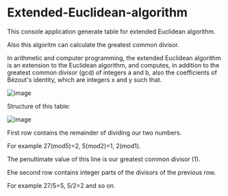 # Extended-Euclidean-algorithm
This console application generate table for extended Euclidean algorithm.

Also this algoritm can calculate the greatest common divisor.

In arithmetic and computer programming, the extended Euclidean algorithm is an extension to the Euclidean algorithm, and computes, in addition to the greatest common divisor (gcd) of integers a and b, also the coefficients of Bézout's identity, which are integers x and y such that.

![image](https://user-images.githubusercontent.com/106281054/170527130-a459aff6-3dba-4a49-a02a-d79fe589d398.png)

Structure of this table:

![image](https://user-images.githubusercontent.com/106281054/170527361-04eac230-4eea-4212-abbd-10e49cea0e32.png)

First row contains the remainder of dividing our two numbers.

For example 27(mod5)=2, 5(mod2)=1, 2(mod1).

The penultimate value of this line is our greatest common divisor (1).

Еhe second row contains integer parts of the divisors of the previous row.

For example 27/5=5, 5/2=2 and so on.
